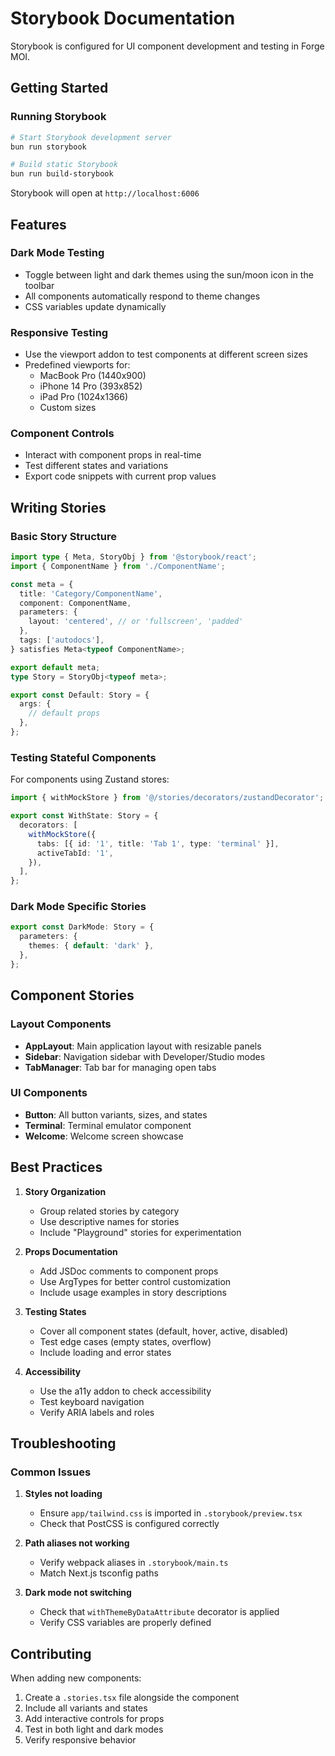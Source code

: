# Storybook Documentation

Storybook is configured for UI component development and testing in Forge MOI.

## Getting Started

### Running Storybook

```bash
# Start Storybook development server
bun run storybook

# Build static Storybook
bun run build-storybook
```

Storybook will open at `http://localhost:6006`

## Features

### Dark Mode Testing
- Toggle between light and dark themes using the sun/moon icon in the toolbar
- All components automatically respond to theme changes
- CSS variables update dynamically

### Responsive Testing
- Use the viewport addon to test components at different screen sizes
- Predefined viewports for:
  - MacBook Pro (1440x900)
  - iPhone 14 Pro (393x852)
  - iPad Pro (1024x1366)
  - Custom sizes

### Component Controls
- Interact with component props in real-time
- Test different states and variations
- Export code snippets with current prop values

## Writing Stories

### Basic Story Structure

```typescript
import type { Meta, StoryObj } from '@storybook/react';
import { ComponentName } from './ComponentName';

const meta = {
  title: 'Category/ComponentName',
  component: ComponentName,
  parameters: {
    layout: 'centered', // or 'fullscreen', 'padded'
  },
  tags: ['autodocs'],
} satisfies Meta<typeof ComponentName>;

export default meta;
type Story = StoryObj<typeof meta>;

export const Default: Story = {
  args: {
    // default props
  },
};
```

### Testing Stateful Components

For components using Zustand stores:

```typescript
import { withMockStore } from '@/stories/decorators/zustandDecorator';

export const WithState: Story = {
  decorators: [
    withMockStore({
      tabs: [{ id: '1', title: 'Tab 1', type: 'terminal' }],
      activeTabId: '1',
    }),
  ],
};
```

### Dark Mode Specific Stories

```typescript
export const DarkMode: Story = {
  parameters: {
    themes: { default: 'dark' },
  },
};
```

## Component Stories

### Layout Components
- **AppLayout**: Main application layout with resizable panels
- **Sidebar**: Navigation sidebar with Developer/Studio modes
- **TabManager**: Tab bar for managing open tabs

### UI Components
- **Button**: All button variants, sizes, and states
- **Terminal**: Terminal emulator component
- **Welcome**: Welcome screen showcase

## Best Practices

1. **Story Organization**
   - Group related stories by category
   - Use descriptive names for stories
   - Include "Playground" stories for experimentation

2. **Props Documentation**
   - Add JSDoc comments to component props
   - Use ArgTypes for better control customization
   - Include usage examples in story descriptions

3. **Testing States**
   - Cover all component states (default, hover, active, disabled)
   - Test edge cases (empty states, overflow)
   - Include loading and error states

4. **Accessibility**
   - Use the a11y addon to check accessibility
   - Test keyboard navigation
   - Verify ARIA labels and roles

## Troubleshooting

### Common Issues

1. **Styles not loading**
   - Ensure `app/tailwind.css` is imported in `.storybook/preview.tsx`
   - Check that PostCSS is configured correctly

2. **Path aliases not working**
   - Verify webpack aliases in `.storybook/main.ts`
   - Match Next.js tsconfig paths

3. **Dark mode not switching**
   - Check that `withThemeByDataAttribute` decorator is applied
   - Verify CSS variables are properly defined

## Contributing

When adding new components:
1. Create a `.stories.tsx` file alongside the component
2. Include all variants and states
3. Add interactive controls for props
4. Test in both light and dark modes
5. Verify responsive behavior